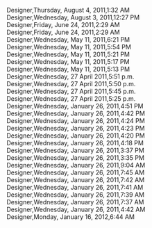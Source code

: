 ﻿Designer,Thursday, August 4, 2011,1:32 AM  Designer,Wednesday, August 3, 2011,12:27 PM  Designer,Friday, June 24, 2011,2:29 AM  Designer,Friday, June 24, 2011,2:29 AM  Designer,Wednesday, May 11, 2011,6:21 PM  Designer,Wednesday, May 11, 2011,5:54 PM  Designer,Wednesday, May 11, 2011,5:21 PM  Designer,Wednesday, May 11, 2011,5:17 PM  Designer,Wednesday, May 11, 2011,5:13 PM  Designer,Wednesday, 27 April 2011,5:51 p.m.  Designer,Wednesday, 27 April 2011,5:50 p.m.  Designer,Wednesday, 27 April 2011,5:45 p.m.  Designer,Wednesday, 27 April 2011,5:25 p.m.  Designer,Wednesday, January 26, 2011,4:51 PM  Designer,Wednesday, January 26, 2011,4:42 PM  Designer,Wednesday, January 26, 2011,4:24 PM  Designer,Wednesday, January 26, 2011,4:23 PM  Designer,Wednesday, January 26, 2011,4:20 PM  Designer,Wednesday, January 26, 2011,4:18 PM  Designer,Wednesday, January 26, 2011,3:37 PM  Designer,Wednesday, January 26, 2011,3:35 PM  Designer,Wednesday, January 26, 2011,9:04 AM  Designer,Wednesday, January 26, 2011,7:45 AM  Designer,Wednesday, January 26, 2011,7:42 AM  Designer,Wednesday, January 26, 2011,7:41 AM  Designer,Wednesday, January 26, 2011,7:39 AM  Designer,Wednesday, January 26, 2011,7:37 AM  Designer,Wednesday, January 26, 2011,4:42 AM  Designer,Monday, January 16, 2012,6:44 AM